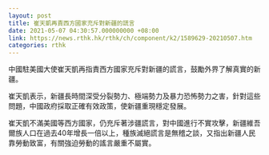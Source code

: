 ```yaml
---
layout: post
title: 崔天凱再責西方國家充斥對新疆的謊言
date: 2021-05-07 04:30:57.000000000 +08:00
link: https://news.rthk.hk/rthk/ch/component/k2/1589629-20210507.htm
categories: rthk
---
```


中國駐美國大使崔天凱再指責西方國家充斥對新疆的謊言，鼓勵外界了解真實的新疆。

崔天凱表示，新疆長時間深受分裂勢力、極端勢力及暴力恐怖勢力之害，針對這些問題，中國政府採取正確有效政策，使新疆重現穩定發展。

崔天凱不滿美國等西方國家，仍充斥著涉疆謊言，對中國進行不實攻擊，新疆維吾爾族人口在過去40年增長一倍以上，種族滅絕謊言是無稽之談，又指出新疆人民靠勞動致富，有關強迫勞動的謠言嚴重不屬實。
